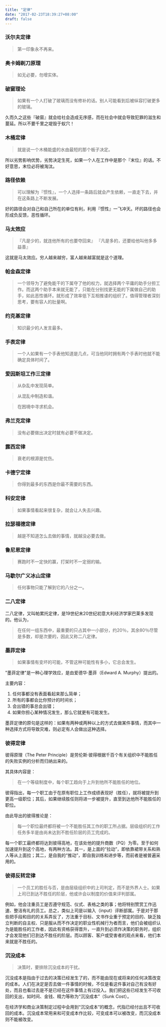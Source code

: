 ```yaml
---
title: "定律"
date: "2017-02-23T18:39:27+08:00"
draft: false
---
```




### 沃尔夫定律

> 第一印象永不再来。



### 奥卡姆剃刀原理

> 如无必要，勿增实体。



###  破窗理论

> 如果有一个人打破了玻璃而没有修补的话。别人可能看到后被纵容打破更多的玻璃。

久而久之这些『破窗』就会给社会造成无序感，而在社会中就会导致犯罪的滋生和蔓延。所以不要千里之堤毁于蚁穴！



### 木桶定律

> 就是说一个木桶能盛的水由最短的那个板子决定。

所以劣势影响优势，劣势决定生死，如果一个人在工作中是那个『末位』的话。不好意思，末位必将被淘汰。



### 路径依赖

> 可以理解为『惯性』，一个人选择一条路后就会产生依赖，一直走下去，并在这条路上不断发展。

好的路径会对自己和自己所在的单位有利，利用『惯性』一飞冲天。坏的路径也会形成负反馈，恶性循环。


### 马太效应

>『凡是少的，就连他所有的也要夺回来』
>『凡是多的，还要给他叫他多多益善』

这就是马太效应。穷人越来越穷，富人越来越富就是这个道理。

### 帕金森定律

> 一个领导为了避免能干的下属夺了他的权力，就选择两个平庸的助手分担工作。而这两个助手本来就无能了，只能在分别找更无能的下属做自己的助手，如此恶性循环。就形成了效率低下互相推诿的组织了。值得管理者深刻思考，要有容人的肚量啊。




### 约克基定律

> 知识最少的人发言最多。



### 手表定律

>一个人如果有一个手表他知道是几点，可当他同时拥有两个手表时他就不能确定具体时间了。



### 爱因斯坦工作三定律

> 从杂乱中发现简单。

> 从混乱中制造和谐。

> 在困境中寻求机会。



### 弗兰克定律

> 没有必要做出决定时就有必要不做决定。



### 露西定律

> 衰老的根源是忧伤。



### 卡德宁定律

> 你得到最多的东西是你最不需要的东西。



### 科安定律

> 如果事情看起来很复杂，就会让人失去兴趣。



### 拉瑟福德定律

> 越是不知道怎么去做的事情，就越没必要去做。



### 鲁尼恩定律

> 赛跑时不一定快的赢，打架时不一定弱的输。



### 马歇尔广义冰山定律

> 任何事物只能了解到它的八分之一。



### 二八定律

二八定律，又叫帕累托定律，是19世纪末20世纪初意大利经济学家巴莱多发现的。他认为，



> 在任何一组东西中，最重要的只占其中一小部分，约20％，其余80％尽管是多数，却是次要的，因此又称二八定律。



### 墨菲定律

> 如果事情有变坏的可能，不管这种可能性有多小，它总会发生。



"墨菲定律"是一种心理学效应，是由爱德华·墨菲（Edward A. Murphy）提出的。

主要内容：

1. 任何事都没有表面看起来那么简单；
2. 所有的事都会比你预计的时间长；
3. 会出错的事总会出错；
4. 如果你担心某种情况发生，那么它就更有可能发生。

墨菲定律的原句是这样的：如果有两种或两种以上的方式去做某件事情，而其中一种选择方式将导致灾难，则必定有人会做出这种选择。



### 彼得定律

彼得原理（The Peter Principle）是劳伦斯·彼得根据千百个有关组织中不能胜任的失败实例的分析而归纳出来的。

其具体内容是：

> 在一个等级制度中，每个职工趋向于上升到他所不能胜任的地位。

彼得指出，每一个职工由于在原有职位上工作成绩表现好（胜任），就将被提升到更高一级职位；其后，如果继续胜任则将进一步被提升，直至到达他所不能胜任的职位。

由此导出的彼得推论是：

>每一个职位最终都将被一个不能胜任其工作的职工所占据。层级组织的工作任务多半是由尚未达到不胜任阶层的员工完成的。

每一个职工最终都将达到彼得高地，在该处他的提升商数（PQ）为零。至于如何加速提升到这个高地，有两种方法。其一，是上面的“拉动”，即依靠裙带关系和熟人等从上面拉；其二，是自我的“推动”，即自我训练和进步等，而前者是被普遍采用的。




### 彼得反转定律

> 一个员工的胜任与否，是由层级组织中的上司判定，而不是外界人士。如果上司已到达不胜任的阶层，他或许会以制度的价值来评判部属。



例如，他会注重员工是否遵守规范、仪式、表格之类的事；他将特别赞赏工作迅速、整洁有礼的员工。总之，类似上司是以输入（input）评断部属。于是对于那些把手段和目的的关系弄反了，方法重于目标、文书作业重于预定的目的、缺乏独立判断的自主权、只是服从而不作决定的职业性机械行为者而言，他们会被组织认为是能胜任的工作者，因此有资格获得晋升，一直升到必须作决策的职务时，组织才会发现他们已到达不胜任的阶层。而以顾客、客户或受害者的观点来看，他们本来就是不胜任的。



### 沉没成本

> 决策时，要排除沉没成本的干扰。

沉没成本是指由于过去的决策已经发生了的，而不能由现在或将来的任何决策改变的成本。人们在决定是否去做一件事情的时候，不仅是看这件事对自己有没有好处，而且也看过去是不是已经在这件事情上有过投入。我们把这些已经发生不可收回的支出，如时间、金钱、精力等称为“沉没成本”（Sunk Cost）。



在经济学和商业决策制定过程中会用到“沉没成本”的概念，代指已经付出且不可收回的成本。沉没成本常用来和可变成本作比较，可变成本可以被改变，而沉没成本则不能被改变。

